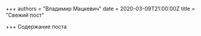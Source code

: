 +++
authors = "Владимир Мацкевич"
date = 2020-03-09T21:00:00Z
title = "Свежий пост"

+++
Содержание поста
